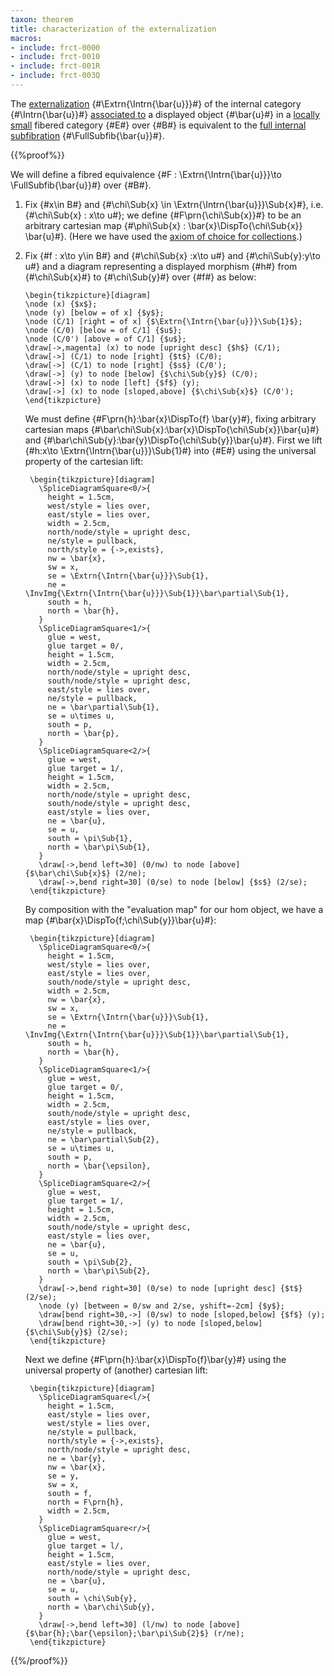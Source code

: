 ```yaml
---
taxon: theorem
title: characterization of the externalization
macros:
- include: frct-0000
- include: frct-0010
- include: frct-001R
- include: frct-003Q
---
```


The [externalization](frct-001R) {#\Extrn{\Intrn{\bar{u}}}#} of the internal category {#\Intrn{\bar{u}}#} [associated to](frct-003Q) a displayed object {#\bar{u}#} in a [locally small](frct-001B) fibered category {#E#} over {#B#} is equivalent to the [full internal subfibration](frct-0010) {#\FullSubfib{\bar{u}}#}.

{{%proof%}}

We will define a fibred equivalence {#F : \Extrn{\Intrn{\bar{u}}}\to \FullSubfib{\bar{u}}#} over {#B#}.

1. Fix {#x\in B#} and {#\chi\Sub{x} \in \Extrn{\Intrn{\bar{u}}}\Sub{x}#}, i.e. {#\chi\Sub{x} : x\to u#}; we define {#F\prn{\chi\Sub{x}}#} to be an arbitrary cartesian map {#\phi\Sub{x} : \bar{x}\DispTo{\chi\Sub{x}} \bar{u}#}. (Here we have used the [axiom of choice for collections](frct-000R).)

2. Fix {#f : x\to y\in B#} and {#\chi\Sub{x} :x\to u#} and {#\chi\Sub{y}:y\to u#} and a diagram representing a displayed morphism {#h#} from {#\chi\Sub{x}#} to {#\chi\Sub{y}#} over {#f#} as below:
   ```render-latex
   \begin{tikzpicture}[diagram]
   \node (x) {$x$};
   \node (y) [below = of x] {$y$};
   \node (C/1) [right = of x] {$\Extrn{\Intrn{\bar{u}}}\Sub{1}$};
   \node (C/0) [below = of C/1] {$u$};
   \node (C/0') [above = of C/1] {$u$};
   \draw[->,magenta] (x) to node [upright desc] {$h$} (C/1);
   \draw[->] (C/1) to node [right] {$t$} (C/0);
   \draw[->] (C/1) to node [right] {$s$} (C/0');
   \draw[->] (y) to node [below] {$\chi\Sub{y}$} (C/0);
   \draw[->] (x) to node [left] {$f$} (y);
   \draw[->] (x) to node [sloped,above] {$\chi\Sub{x}$} (C/0');
   \end{tikzpicture}
   ```

   We must define {#F\prn{h}:\bar{x}\DispTo{f} \bar{y}#}, fixing arbitrary
   cartesian maps {#\bar\chi\Sub{x}:\bar{x}\DispTo{\chi\Sub{x}}\bar{u}#} and
   {#\bar\chi\Sub{y}:\bar{y}\DispTo{\chi\Sub{y}}\bar{u}#}. First we lift {#h:x\to \Extrn{\Intrn{\bar{u}}}\Sub{1}#}
   into {#E#} using the universal property of the cartesian lift:
   ```render-latex
    \begin{tikzpicture}[diagram]
      \SpliceDiagramSquare<0/>{
        height = 1.5cm,
        west/style = lies over,
        east/style = lies over,
        width = 2.5cm,
        north/node/style = upright desc,
        ne/style = pullback,
        north/style = {->,exists},
        nw = \bar{x},
        sw = x,
        se = \Extrn{\Intrn{\bar{u}}}\Sub{1},
        ne = \InvImg{\Extrn{\Intrn{\bar{u}}}\Sub{1}}\bar\partial\Sub{1},
        south = h,
        north = \bar{h},
      }
      \SpliceDiagramSquare<1/>{
        glue = west,
        glue target = 0/,
        height = 1.5cm,
        width = 2.5cm,
        north/node/style = upright desc,
        south/node/style = upright desc,
        east/style = lies over,
        ne/style = pullback,
        ne = \bar\partial\Sub{1},
        se = u\times u,
        south = p,
        north = \bar{p},
      }
      \SpliceDiagramSquare<2/>{
        glue = west,
        glue target = 1/,
        height = 1.5cm,
        width = 2.5cm,
        north/node/style = upright desc,
        south/node/style = upright desc,
        east/style = lies over,
        ne = \bar{u},
        se = u,
        south = \pi\Sub{1},
        north = \bar\pi\Sub{1},
      }
      \draw[->,bend left=30] (0/nw) to node [above] {$\bar\chi\Sub{x}$} (2/ne);
      \draw[->,bend right=30] (0/se) to node [below] {$s$} (2/se);
    \end{tikzpicture}
   ```

   By composition with the "evaluation map" for our hom object, we have a map {#\bar{x}\DispTo{f;\chi\Sub{y}}\bar{u}#}:
   ```render-latex
    \begin{tikzpicture}[diagram]
      \SpliceDiagramSquare<0/>{
        height = 1.5cm,
        west/style = lies over,
        east/style = lies over,
        south/node/style = upright desc,
        width = 2.5cm,
        nw = \bar{x},
        sw = x,
        se = \Extrn{\Intrn{\bar{u}}}\Sub{1},
        ne = \InvImg{\Extrn{\Intrn{\bar{u}}}\Sub{1}}\bar\partial\Sub{1},
        south = h,
        north = \bar{h},
      }
      \SpliceDiagramSquare<1/>{
        glue = west,
        glue target = 0/,
        height = 1.5cm,
        width = 2.5cm,
        south/node/style = upright desc,
        east/style = lies over,
        ne/style = pullback,
        ne = \bar\partial\Sub{2},
        se = u\times u,
        south = p,
        north = \bar{\epsilon},
      }
      \SpliceDiagramSquare<2/>{
        glue = west,
        glue target = 1/,
        height = 1.5cm,
        width = 2.5cm,
        south/node/style = upright desc,
        east/style = lies over,
        ne = \bar{u},
        se = u,
        south = \pi\Sub{2},
        north = \bar\pi\Sub{2},
      }
      \draw[->,bend right=30] (0/se) to node [upright desc] {$t$} (2/se);
      \node (y) [between = 0/sw and 2/se, yshift=-2cm] {$y$};
      \draw[bend right=30,->] (0/sw) to node [sloped,below] {$f$} (y);
      \draw[bend right=30,->] (y) to node [sloped,below] {$\chi\Sub{y}$} (2/se);
    \end{tikzpicture}
   ```

   Next we define {#F\prn{h}:\bar{x}\DispTo{f}\bar{y}#} using the universal property of (another) cartesian lift:
   ```render-latex
    \begin{tikzpicture}[diagram]
      \SpliceDiagramSquare<l/>{
        height = 1.5cm,
        east/style = lies over,
        west/style = lies over,
        ne/style = pullback,
        north/style = {->,exists},
        north/node/style = upright desc,
        ne = \bar{y},
        nw = \bar{x},
        se = y,
        sw = x,
        south = f,
        north = F\prn{h},
        width = 2.5cm,
      }
      \SpliceDiagramSquare<r/>{
        glue = west,
        glue target = l/,
        height = 1.5cm,
        east/style = lies over,
        north/node/style = upright desc,
        ne = \bar{u},
        se = u,
        south = \chi\Sub{y},
        north = \bar\chi\Sub{y},
      }
      \draw[->,bend left=30] (l/nw) to node [above] {$\bar{h};\bar{\epsilon};\bar\pi\Sub{2}$} (r/ne);
    \end{tikzpicture}
   ```
   
{{%/proof%}}

